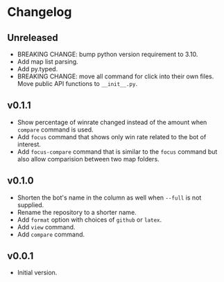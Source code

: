 # Changelog

## Unreleased

- BREAKING CHANGE: bump python version requirement to 3.10.
- Add map list parsing.
- Add py.typed.
- BREAKING CHANGE: move all command for click into their own files.
  Move public API functions to `__init__.py`.

## v0.1.1

- Show percentage of winrate changed instead of the amount when `compare` command
  is used.
- Add `focus` command that shows only win rate related to the bot of interest.
- Add `focus-compare` command that is similar to the `focus` command but also
  allow comparision between two map folders.

## v0.1.0

- Shorten the bot's name in the column as well when `--full` is not supplied.
- Rename the repository to a shorter name.
- Add `format` option with choices of `github` or `latex`.
- Add `view` command.
- Add `compare` command.

## v0.0.1

- Initial version.